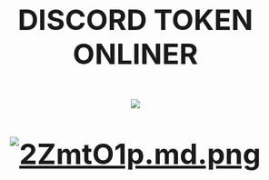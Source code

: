 <h1 align="center" style="font-size: 50px;">
  DISCORD TOKEN ONLINER
</p>

<p align="center">
  <img src="https://img.shields.io/github/stars/quelloduro/Discord-Onliner?style=flat-square&color=purple">
</p>

<a href="https://sethy.is-freaky.lol/nlrSS.png"><img src="https://iili.io/2ZmtO1p.md.png" alt="2ZmtO1p.md.png" border="0"></a>
